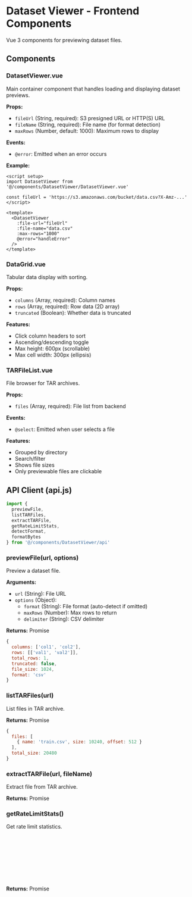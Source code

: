 # Dataset Viewer - Frontend Components

Vue 3 components for previewing dataset files.

## Components

### DatasetViewer.vue

Main container component that handles loading and displaying dataset previews.

**Props:**
- `fileUrl` (String, required): S3 presigned URL or HTTP(S) URL
- `fileName` (String, required): File name (for format detection)
- `maxRows` (Number, default: 1000): Maximum rows to display

**Events:**
- `@error`: Emitted when an error occurs

**Example:**
```vue
<script setup>
import DatasetViewer from '@/components/DatasetViewer/DatasetViewer.vue'

const fileUrl = 'https://s3.amazonaws.com/bucket/data.csv?X-Amz-...'
</script>

<template>
  <DatasetViewer
    :file-url="fileUrl"
    :file-name="data.csv"
    :max-rows="1000"
    @error="handleError"
  />
</template>
```

### DataGrid.vue

Tabular data display with sorting.

**Props:**
- `columns` (Array, required): Column names
- `rows` (Array, required): Row data (2D array)
- `truncated` (Boolean): Whether data is truncated

**Features:**
- Click column headers to sort
- Ascending/descending toggle
- Max height: 600px (scrollable)
- Max cell width: 300px (ellipsis)

### TARFileList.vue

File browser for TAR archives.

**Props:**
- `files` (Array, required): File list from backend

**Events:**
- `@select`: Emitted when user selects a file

**Features:**
- Grouped by directory
- Search/filter
- Shows file sizes
- Only previewable files are clickable

## API Client (api.js)

```javascript
import {
  previewFile,
  listTARFiles,
  extractTARFile,
  getRateLimitStats,
  detectFormat,
  formatBytes
} from '@/components/DatasetViewer/api'
```

### previewFile(url, options)

Preview a dataset file.

**Arguments:**
- `url` (String): File URL
- `options` (Object):
  - `format` (String): File format (auto-detect if omitted)
  - `maxRows` (Number): Max rows to return
  - `delimiter` (String): CSV delimiter

**Returns:** Promise<Object>
```javascript
{
  columns: ['col1', 'col2'],
  rows: [['val1', 'val2']],
  total_rows: 1,
  truncated: false,
  file_size: 1024,
  format: 'csv'
}
```

### listTARFiles(url)

List files in TAR archive.

**Returns:** Promise<Object>
```javascript
{
  files: [
    { name: 'train.csv', size: 10240, offset: 512 }
  ],
  total_size: 20480
}
```

### extractTARFile(url, fileName)

Extract file from TAR archive.

**Returns:** Promise<Blob>

### getRateLimitStats()

Get rate limit statistics.

**Returns:** Promise<Object>
```javascript
{
  requests_used: 10,
  requests_limit: 60,
  concurrent_requests: 1,
  concurrent_limit: 3,
  bytes_processed: 1048576,
  window_seconds: 60
}
```

### detectFormat(filename)

Detect file format from filename.

**Returns:** String | null

Supported formats: `csv`, `tsv`, `json`, `jsonl`, `parquet`, `tar`

### formatBytes(bytes)

Format bytes to human-readable string.

**Returns:** String (e.g., "1.5 MB")

## Usage Example

### Basic Preview

```vue
<script setup>
import { ref } from 'vue'
import DatasetViewer from '@/components/DatasetViewer/DatasetViewer.vue'
import { repoAPI } from '@/utils/api'

const props = defineProps(['namespace', 'name', 'path'])

// Get presigned URL from KohakuHub API
const fileUrl = ref(null)

async function loadFile() {
  const response = await repoAPI.downloadFile(
    'dataset',
    props.namespace,
    props.name,
    'main',
    props.path
  )
  fileUrl.value = response.request.responseURL  // Follow redirect to get presigned URL
}

loadFile()
</script>

<template>
  <div v-if="fileUrl">
    <DatasetViewer
      :file-url="fileUrl"
      :file-name="path"
      :max-rows="1000"
    />
  </div>
</template>
```

### Integrated into Repo Viewer

```vue
<!-- In pages/[type]s/[namespace]/[name]/index.vue -->
<script setup>
import { ref, computed } from 'vue'
import { useRoute } from 'vue-router'
import DatasetViewer from '@/components/DatasetViewer/DatasetViewer.vue'
import { repoAPI } from '@/utils/api'

const route = useRoute()
const selectedFile = ref(null)

// Get presigned URL for file
async function previewFile(file) {
  const url = `/${route.params.type}s/${route.params.namespace}/${route.params.name}/resolve/main/${file.path}`
  const response = await fetch(url, { method: 'HEAD' })
  selectedFile.value = {
    name: file.path,
    url: response.url
  }
}
</script>

<template>
  <div class="repo-viewer">
    <!-- File tree -->
    <div class="file-tree">
      <div
        v-for="file in files"
        :key="file.path"
        @click="previewFile(file)"
      >
        {{ file.path }}
      </div>
    </div>

    <!-- Dataset viewer -->
    <div v-if="selectedFile" class="preview">
      <DatasetViewer
        :file-url="selectedFile.url"
        :file-name="selectedFile.name"
      />
    </div>
  </div>
</template>
```

## Styling

All components support dark mode out of the box:
```vue
<div class="bg-white dark:bg-gray-900 text-black dark:text-white">
```

Customize with CSS:
```css
.dataset-viewer {
  border-radius: 12px;
  box-shadow: 0 4px 6px rgba(0, 0, 0, 0.1);
}

.data-grid-container {
  max-height: 800px;  /* Increase max height */
}
```

## Error Handling

```vue
<script setup>
import { ref } from 'vue'

const error = ref(null)

function handleError(err) {
  error.value = err
  console.error('Dataset viewer error:', err)

  // Show notification
  ElMessage.error({
    message: `Failed to load preview: ${err}`,
    duration: 5000
  })
}
</script>

<template>
  <DatasetViewer
    :file-url="url"
    :file-name="name"
    @error="handleError"
  />

  <div v-if="error" class="error-banner">
    {{ error }}
  </div>
</template>
```

## Performance Tips

1. **Limit max_rows**: Default 1000 is good balance
2. **Lazy load**: Only render viewer when file is selected
3. **Cancel requests**: Use AbortController for navigation
4. **Cache URLs**: Reuse presigned URLs (valid for 1 hour)

## Browser Compatibility

- Chrome: ✅ Full support
- Firefox: ✅ Full support
- Safari: ✅ Full support
- Edge: ✅ Full support

Requires modern browser with fetch() and async/await support.

## License

MIT License - Free for commercial and non-commercial use.

---

**Questions?** Check the backend README or open an issue!
